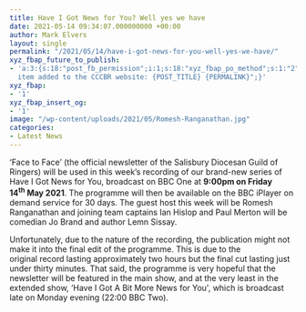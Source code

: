 ```yaml
---
title: Have I Got News for You? Well yes we have
date: 2021-05-14 09:34:07.000000000 +00:00
author: Mark Elvers
layout: single
permalink: "/2021/05/14/have-i-got-news-for-you-well-yes-we-have/"
xyz_fbap_future_to_publish:
- 'a:3:{s:18:"post_fb_permission";i:1;s:18:"xyz_fbap_po_method";s:1:"2";s:16:"xyz_fbap_message";s:62:"News
  item added to the CCCBR website: {POST_TITLE} {PERMALINK}";}'
xyz_fbap:
- '1'
xyz_fbap_insert_og:
- '1'
image: "/wp-content/uploads/2021/05/Romesh-Ranganathan.jpg"
categories:
- Latest News
---
```

‘Face to Face’ (the official newsletter of the Salisbury Diocesan Guild of Ringers) will be used in this week’s recording of our brand-new series of Have I Got News for You, broadcast on BBC One at **9:00pm on Friday 14<sup>th</sup> May 2021**. The programme will then be available on the BBC iPlayer on demand service for 30 days. The guest host this week will be Romesh Ranganathan and joining team captains Ian Hislop and Paul Merton will be comedian Jo Brand and author Lemn Sissay.

Unfortunately, due to the nature of the recording, the publication might not make it into the final edit of the programme. This is due to the original record lasting approximately two hours but the final cut lasting just under thirty minutes. That said, the programme is very hopeful that the newsletter will be featured in the main show, and at the very least in the extended show, &#8216;Have I Got A Bit More News for You&apos;, which is broadcast late on Monday evening (22:00 BBC Two).
